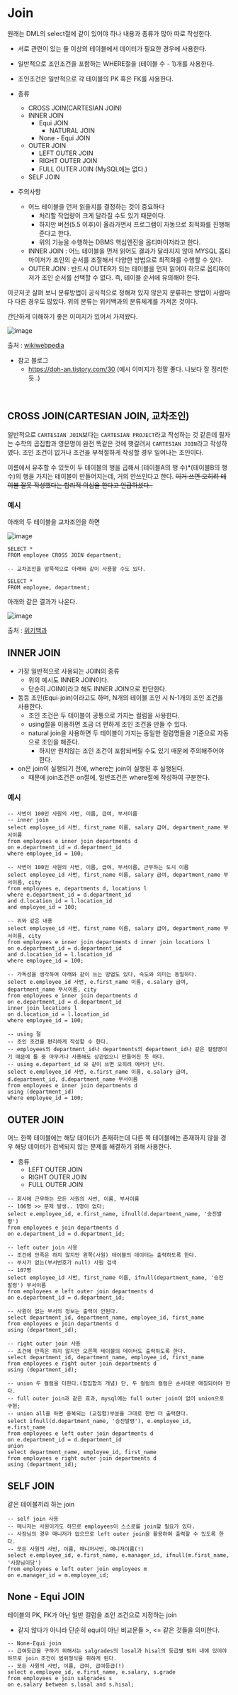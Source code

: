 # Join

원래는 DML의 select절에 같이 있어야 하나 내용과 종류가 많아 따로 작성한다.   

+ 서로 관련이 있는 둘 이상의 테이블에서 데이터가 필요한 경우에 사용한다.
+ 일반적으로 조인조건을 포함하는 WHERE절을 (테이블 수 - 1)개를 사용한다.
+ 조인조건은 일반적으로 각 테이블의 PK 혹은 FK를 사용한다.

+ 종류
	+ CROSS JOIN(CARTESIAN JOIN)
	+ INNER JOIN
		+ Equi JOIN
			+ NATURAL JOIN
		+ None - Equi JOIN
	+ OUTER JOIN
		+ LEFT OUTER JOIN
		+ RIGHT OUTER JOIN
		+ FULL OUTER JOIN (MySQL에는 없다.)
	+ SELF JOIN
	
+ 주의사항
	+ 어느 테이블을 먼저 읽을지를 결정하는 것이 중요하다
		+ 처리할 작업량이 크게 달라질 수도 있기 때문이다.
		+ 하지만 버전(5.5 이후)이 올라가면서 프로그램이 자동으로 최적화를 진행해준다고 한다.
		+ 위의 기능을 수행하는 DBMS 핵심엔진을 옵티마이저라고 한다.
	+ INNER JOIN : 어느 테이블을 먼저 읽어도 결과가 달라지지 않아 MYSQL 옵티마이저가 조인의 순서를 조절해서 다양한 방법으로 최적화를 수행할 수 있다.
	+ OUTER JOIN : 반드시 OUTER가 되는 테이블을 먼저 읽어야 하므로 옵티마이저가 조인 순서를 선택할 수 없다. 즉, 테이블 순서에 유의해야 한다. 

이곳저곳 살펴 보니 분류방법이 공식적으로 정해져 있지 않은지 분류하는 방법이 사람마다 다른 경우도 많았다. 위의 분류는 위키백과의 분류체계를 가져온 것이다.

간단하게 이해하기 좋은 이미지가 있어서 가져왔다.

![image](https://user-images.githubusercontent.com/19484971/171563387-d057bf46-e38d-4cbe-994c-ec1cba6e0043.png)

출처 : [wikiwebpedia](https://wikiwebpedia.com/join-in-microsoft-sql)

+ 참고 블로그
	+ https://doh-an.tistory.com/30 (예시 이미지가 정말 좋다. 나보다 잘 정리한듯..)

</br>

## CROSS JOIN(CARTESIAN JOIN, 교차조인)

일반적으로 `CARTESIAN JOIN`보다는 `CARTESIAN PROJECT`라고 작성하는 것 같은데 필자는 수학의 곱집합과 영문명이 완전 똑같은 것에 햇갈려서 `CARTESIAN JOIN`라고 작성하였다. 조인 조건이 없거나 조건을 부적절하게 작성할 경우 일어나는 조인이다.

이름에서 유추할 수 있듯이 두 테이블의 행을 곱해서 (테이블A의 행 수)\*(테이블B의 행 수)의 행을 가지는 테이블이 만들어지는데, 거의 안쓰인다고 한다. ~~이거 쓰면 오히려 테이블 잘못 작성했다는 합리적 의심을 한다고 언급하셨다..~~

### 예시

아래의 두 테이블을 교차조인을 하면

![image](https://user-images.githubusercontent.com/19484971/171558050-f26a3eef-5f21-4f27-a080-2c8d0ea6087b.png)

```
SELECT *
FROM employee CROSS JOIN department;

-- 교차조인을 암묵적으로 아래와 같이 사용할 수도 있다.

SELECT *
FROM employee, department;
```

아래와 같은 결과가 나온다.

![image](https://user-images.githubusercontent.com/19484971/171558093-be98d4f8-d809-454c-b4a7-3481a59630f7.png)

출처 : [위키백과](https://ko.wikipedia.org/wiki/Join_(SQL))

## INNER JOIN

+ 가장 일반적으로 사용되는 JOIN의 종류 
	+ 위의 예시도 INNER JOIN이다.
	+ 단순히 JOIN이라고 해도 INNER JOIN으로 판단한다.
+ 동등 조인(Equi-join)이라고도 하며, N개의 테이블 조인 시 N-1개의 조인 조건을 사용한다.
	+ 조인 조건은 두 테이블이 공통으로 가지는 컬럼을 사용한다.
	+ using절을 이용하면 조금 더 편하게 조인 조건을 만들 수 있다.
	+ natural join을 사용하면 두 테이블이 가지는 동일한 컬럼명들을 기준으로 자동으로 조인을 해준다.
		+ 하지만 원치않는 조인 조건이 포함되버릴 수도 있기 때문에 주의해주어야 한다.
+ on은 join이 실행되기 전에, where는 join이 실행된 후 실행된다.
	+ 때문에 join조건은 on절에, 일반조건은 where절에 작성하여 구분한다.

### 예시

```
-- 사번이 100인 사원의 사번, 이름, 급여, 부서이름
-- inner join
select employee_id 사번, first_name 이름, salary 급여, department_name 부서이름
from employees e inner join departments d
on e.department_id = d.department_id 
where employee_id = 100;

-- 사번이 100인 사원의 사번, 이름, 급여, 부서이름, 근무하는 도시 이름
select employee_id 사번, first_name 이름, salary 급여, department_name 부서이름, city
from employees e, departments d, locations l
where e.department_id = d.department_id 
and d.location_id = l.location_id
and	employee_id = 100;

-- 위와 같은 내용
select employee_id 사번, first_name 이름, salary 급여, department_name 부서이름, city
from employees e inner join departments d inner join locations l
on e.department_id = d.department_id 
and d.location_id = l.location_id
where employee_id = 100;

-- 가독성을 생각하여 아래와 같이 쓰는 방법도 있다, 속도와 의미는 동일하다.
select e.employee_id 사번, e.first_name 이름, e.salary 급여, department_name 부서이름, city
from employees e inner join departments d 
on e.department_id = d.department_id 
inner join locations l
on d.location_id = l.location_id
where employee_id = 100;

-- using 절
-- 조인 조건를 편리하게 작성할 수 한다. 
-- employees의 department_id나 departments의 department_id나 같은 컬럼명이기 때문에 둘 중 아무거나 사용해도 상관없으니 만들어진 듯 하다.
-- using e.departent_id 와 같이 쓰면 오히려 에러가 난다.
select e.employee_id 사번, e.first_name 이름, e.salary 급여, d.department_id, d.department_name 부서이름
from employees e inner join departments d
using (department_id) 
where employee_id = 100;
```

## OUTER JOIN

어느 한쪽 테이블에는 해당 데이터가 존재하는데 다른 쪽 테이블에는 존재하지 않을 경우 해당 데이터가 검색되지 않는 문제를 해결하기 위해 사용한다.

+ 종류
	+ LEFT OUTER JOIN
	+ RIGHT OUTER JOIN
	+ FULL OUTER JOIN

```
-- 회사에 근무하는 모든 사원의 사번, 이름, 부서이름
-- 106명 >> 문제 발생.. 1명이 없다;
select e.employee_id, e.first_name, ifnull(d.department_name, '승진발령')
from employees e join departments d
on e.department_id = d.department_id;

-- left outer join 사용
-- 조건에 만족은 하지 않지만 왼쪽(사원) 테이블의 데이터는 출력하도록 한다.
-- 부서가 없는(부서번호가 null) 사원 검색
-- 107명
select employee_id 사번, first_name 이름, ifnull(department_name, '승진 발령') 부서이름
from employees e left outer join departments d
on e.department_id = d.department_id;

-- 사원이 없는 부서의 정보는 출력이 안된다.
select department_id, department_name, employee_id, first_name
from employees e join departments d
using (department_id);

-- right outer join 사용
-- 조건에 만족은 하지 않지만 오른쪽 테이블의 데이터도 출력하도록 한다.
select department_id, department_name, employee_id, first_name
from employees e right outer join departments d
using (department_id);

-- union 두 컬럼을 더한다.(합집합의 개념) 단, 두 컬럼의 컬럼은 순서대로 매칭되어야 한다. 
-- full outer join과 같은 효과, mysql에는 full outer join이 없어 union으로 구현;
-- union all을 하면 중복되는 (교집합)부분을 그대로 한번 더 출력한다.
select ifnull(d.department_name, '승진발령'), e.employee_id, e.first_name
from employees e left outer join departments d
on e.department_id = d.department_id
union
select department_name, employee_id, first_name
from employees e right outer join departments d
using (department_id);

```

## SELF JOIN

같은 테이블끼리 하는 join

```
-- self join 사용
-- 매니저는 사원이기도 하므로 employees이 스스로를 join할 필요가 있다.
-- 사장님의 경우 매니저가 없으므로 left outer join을 활용하여 출력할 수 있도록 한다.
-- 모든 사원의 사번, 이름, 매니저사번, 매니저이름(!)
select e.employee_id, e.first_name, e.manager_id, ifnull(m.first_name, '사장님이당')
from employees e left outer join employees m
on e.manager_id = m.employee_id;
```

## None - Equi JOIN

테이블의 PK, FK가 아닌 일반 컬럼을 조인 조건으로 지정하는 join
+ 같지 않다가 아니라 단순히 equi이 아닌 비교문들 >, <= 같은 것들을 의미한다.

```
-- None-Equi join
-- 급여등급을 구하기 위해서는 salgrades의 losal과 hisal의 등급별 범위 내에 있어야 하므로 join 조건이 범위형식을 취하게 된다.
-- 모든 사원의 사번, 이름, 급여, 급여등급(!)
select e.employee_id, e.first_name, e.salary, s.grade
from employees e join salgrades s
on e.salary between s.losal and s.hisal;
```
